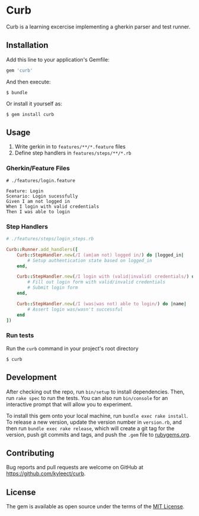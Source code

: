 # Curb

Curb is a learning excercise implementing a gherkin parser and test runner.

## Installation

Add this line to your application's Gemfile:

```ruby
gem 'curb'
```

And then execute:

    $ bundle

Or install it yourself as:

    $ gem install curb

## Usage

1. Write gerkin in to `features/**/*.feature` files
2. Define step handlers in `features/steps/**/*.rb`

### Gherkin/Feature Files

```gherkin
# ./features/login.feature

Feature: Login
Scenario: Login sucessfully
Given I am not logged in
When I login with valid credentials
Then I was able to login
```

### Step Handlers

```ruby
# ./features/steps/login_steps.rb

Curb::Runner.add_handlers([
	Curb::StepHandler.new(/I (am|am not) logged in/) do |logged_in|
		# Setup authentication state based on logged_in
	end,

	Curb::StepHandler.new(/I login with (valid|invalid) credentials/) do |are_valid|
		# Fill out login form with valid/invalid credentials
		# Submit login form
	end,

	Curb::StepHandler.new(/I (was|was not) able to login/) do |name|
		# Assert login was/wasn't successful
	end
])
```

### Run tests

Run the `curb` command in your project's root directory

    $ curb

## Development

After checking out the repo, run `bin/setup` to install dependencies. Then, run `rake spec` to run the tests. You can also run `bin/console` for an interactive prompt that will allow you to experiment.

To install this gem onto your local machine, run `bundle exec rake install`. To release a new version, update the version number in `version.rb`, and then run `bundle exec rake release`, which will create a git tag for the version, push git commits and tags, and push the `.gem` file to [rubygems.org](https://rubygems.org).

## Contributing

Bug reports and pull requests are welcome on GitHub at https://github.com/kyleect/curb.


## License

The gem is available as open source under the terms of the [MIT License](http://opensource.org/licenses/MIT).

